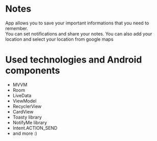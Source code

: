 # Notes
App allows you to save your important informations that you need to remember.</br>
You can set notifications and share your notes.
You can also add your location and select your location from google maps

# Used technologies and Android components 
- MVVM
- Room
- LiveData
- ViewModel
- RecyclerView
- CardView
- Toasty library
- NotifyMe library
- Intent.ACTION_SEND
- and more :)
